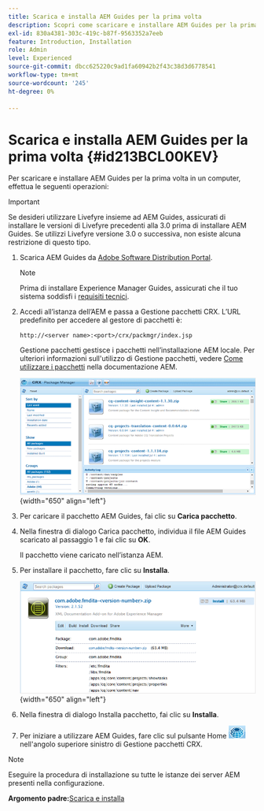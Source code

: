 ```yaml
---
title: Scarica e installa AEM Guides per la prima volta
description: Scopri come scaricare e installare AEM Guides per la prima volta
exl-id: 830a4381-303c-419c-b87f-9563352a7eeb
feature: Introduction, Installation
role: Admin
level: Experienced
source-git-commit: dbcc625220c9ad1fa60942b2f43c38d3d6778541
workflow-type: tm+mt
source-wordcount: '245'
ht-degree: 0%

---
```


# Scarica e installa AEM Guides per la prima volta {#id213BCL00KEV}

Per scaricare e installare AEM Guides per la prima volta in un computer, effettua le seguenti operazioni:

>[!IMPORTANT]
>
> Se desideri utilizzare Livefyre insieme ad AEM Guides, assicurati di installare le versioni di Livefyre precedenti alla 3.0 prima di installare AEM Guides. Se utilizzi Livefyre versione 3.0 o successiva, non esiste alcuna restrizione di questo tipo.

1. Scarica AEM Guides da [Adobe Software Distribution Portal](https://experience.adobe.com/#/downloads/content/software-distribution/it/aem.html).

   >[!NOTE]
   >
   >Prima di installare Experience Manager Guides, assicurati che il tuo sistema soddisfi i [requisiti tecnici](../install-guide/download-install-technical-requirements.md).

1. Accedi all’istanza dell’AEM e passa a Gestione pacchetti CRX. L’URL predefinito per accedere al gestore di pacchetti è:

   ```http
   http://<server name>:<port>/crx/packmgr/index.jsp
   ```

   Gestione pacchetti gestisce i pacchetti nell’installazione AEM locale. Per ulteriori informazioni sull&#39;utilizzo di Gestione pacchetti, vedere [Come utilizzare i pacchetti](https://helpx.adobe.com/it/experience-manager/6-5/sites/administering/using/package-manager.html) nella documentazione AEM.

   ![](assets/package-manager.png){width="650" align="left"}

1. Per caricare il pacchetto AEM Guides, fai clic su **Carica pacchetto**.

1. Nella finestra di dialogo Carica pacchetto, individua il file AEM Guides scaricato al passaggio 1 e fai clic su **OK**.

   Il pacchetto viene caricato nell’istanza AEM.

1. Per installare il pacchetto, fare clic su **Installa**.

   ![](assets/install-package.png){width="650" align="left"}

1. Nella finestra di dialogo Installa pacchetto, fai clic su **Installa**.

1. Per iniziare a utilizzare AEM Guides, fare clic sul pulsante Home ![](assets/home-button.png) nell&#39;angolo superiore sinistro di Gestione pacchetti CRX.


>[!NOTE]
>
> Eseguire la procedura di installazione su tutte le istanze dei server AEM presenti nella configurazione.

**Argomento padre:**&#x200B;[&#x200B; Scarica e installa](download-install.md)
